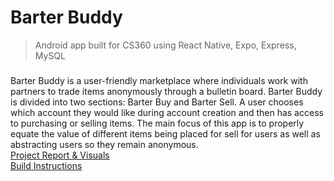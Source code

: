 # Barter Buddy
>Android app built for CS360 using React Native, Expo, Express, MySQL <br>
###

Barter Buddy is a user-friendly marketplace where individuals work
with partners to trade items anonymously through a bulletin board.
Barter Buddy is divided into two sections: Barter Buy and Barter
Sell. A user chooses which account they would like during account
creation and then has access to purchasing or selling items. The
main focus of this app is to properly equate the value of different
items being placed for sell for users as well as abstracting users
so they remain anonymous.
<br>
[Project Report & Visuals](Project_Report_Fall_2024_CS360_Group_13.pdf) <br>
[Build Instructions](README_build_instructions.md) <br>

